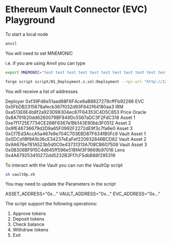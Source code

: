 # Ethereum Vault Connector (EVC) Playground

To start a local node 

```bash
anvil
```

You will need to set MNEMONIC

i.e. if you are using Anvil you can type 
```bash
export MNEMONIC="test test test test test test test test test test test junk"
```

```bash
forge script script/01_Deployment.s.sol:Deployment --rpc-url "http://127.0.0.1:8545" --broadcast
```

You will receive a list of addresses

  Deployer 0xf39Fd6e51aad88F6F4ce6aB8827279cffFb92266
  EVC 0x5FbDB2315678afecb367f032d93F642f64180aa3
  IRM 0xa513E6E4b8f2a923D98304ec87F64353C4D5C853
  Price Oracle 0x8A791620dd6260079BF849Dc5567aDC3F2FdC318
  Asset 1 0xe7f1725E7734CE288F8367e1Bb143E90bb3F0512
  Asset 2 0x9fE46736679d2D9a65F0992F2272dE9f3c7fa6e0
  Asset 3 0xCf7Ed3AccA5a467e9e704C703E8D87F634fB0Fc9
  Vault Asset 1 0x0DCd1Bf9A1b36cE34237eEaFef220932846BCD82
  Vault Asset 2 0x9A676e781A523b5d0C0e43731313A708CB607508
  Vault Asset 3 0x0B306BF915C4d645ff596e518fAf3F9669b97016
  Lens 0x4A679253410272dd5232B3Ff7cF5dbB88f295319


To interact with the Vault you can run the VaultOp script 

```bash
sh vaultOp.sh
```

You may need to update the Parameters in the script

ASSET_ADDRESS="0x..."
VAULT_ADDRESS="0x..."
EVC_ADDRESS="0x..."

The script support the following operations:

1) Approve tokens
2) Deposit tokens    
3) Check balance
4) Withdraw tokens
5) Exit